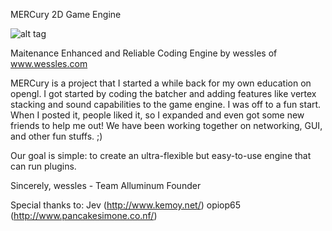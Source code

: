MERCury 2D Game Engine

![alt tag](http://puu.sh/6bVuj.png)
                                       
Maitenance Enhanced and Reliable Coding Engine
          by wessles of www.wessles.com


MERCury is a project that I started a while back for my own education on opengl. I got started by coding the batcher and adding features like vertex stacking and sound capabilities to the game engine. I was off to a fun start. When I posted it, people liked it, so I expanded and even got some new friends to help me out! We have been working together on networking, GUI, and other fun stuffs. ;)

Our goal is simple: to create an ultra-flexible but easy-to-use engine that can run plugins.

Sincerely,
wessles - Team Alluminum Founder

Special thanks to:
Jev (http://www.kemoy.net/)
opiop65 (http://www.pancakesimone.co.nf/)
